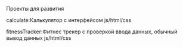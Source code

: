 Проекты для развития 

calculate:Калькулятор с интерфейсом js/html/css 

fitnessTracker:Фитнес трекер с проверкой ввода данных, обычный вывод данных js/html/css 
